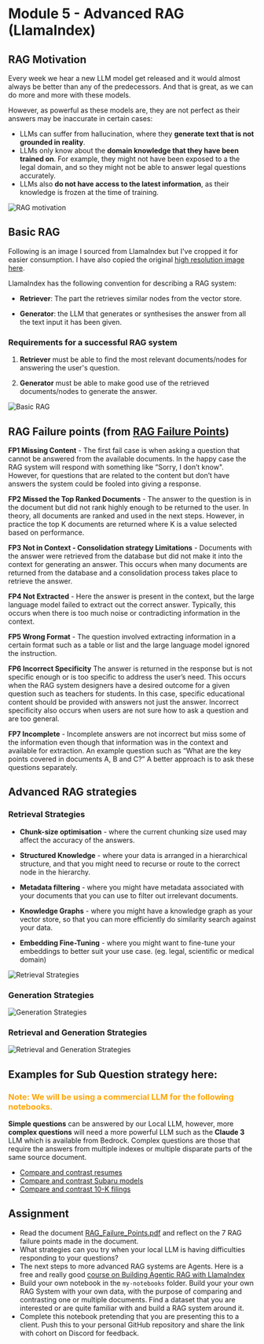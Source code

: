 # Module 5 - Advanced RAG (LlamaIndex)

## RAG Motivation

Every week we hear a new LLM model get released and it would almost always be better than any of the predecessors. And that is great, as we can do more and more with these models.

However, as powerful as these models are, they are not perfect as their answers may be inaccurate in certain cases:

- LLMs can suffer from hallucination, where they **generate text that is not grounded in reality**.
- LLMs only know about the **domain knowledge that they have been trained on**. For example, they might not have been exposed to a the legal domain, and so they might not be able to answer legal questions accurately.
- LLMs also **do not have access to the latest information**, as their knowledge is frozen at the time of training.

![RAG motivation](./images/1-rag-motivation.png)

## Basic RAG

Following is an image I sourced from LlamaIndex but I've cropped it for easier consumption. I have also copied the original [high resolution image here](./images/rag-cheat-sheet-final.svg).

LlamaIndex has the following convention for describing a RAG system:

- **Retriever**: The part the retrieves similar nodes from the vector store.

- **Generator**: the LLM that generates or synthesises the answer from all the text input it has been given.

### Requirements for a successful RAG system

1. **Retriever** must be able to find the most relevant documents/nodes for answering the user's question.

1. **Generator** must be able to make good use of the retrieved documents/nodes to generate the answer.

![Basic RAG](./images/2-basic-rag-llamaindex.png)

## RAG Failure points (from [RAG Failure Points](../module-4/data/RAG_Failure_Points.pdf))

**FP1 Missing Content** - The first fail case is when asking a question that cannot be answered from the available documents. In the happy case the RAG system will respond with something like “Sorry, I don’t know". However, for questions that are related to the content but don’t have answers the system could be fooled into giving a response.

**FP2 Missed the Top Ranked Documents** - The answer to the question is in the document but did not rank highly enough to be returned to the user. In theory, all documents are ranked and used in the next steps. However, in practice the top K documents are returned where K is a value selected based on performance.

**FP3 Not in Context - Consolidation strategy Limitations** - Documents with the answer were retrieved from the database but did not make it into the context for generating an answer. This occurs when many documents are returned from the database and a consolidation process takes place to retrieve the answer.

**FP4 Not Extracted** -  Here the answer is present in the context, but the large language model failed to extract out the correct answer. Typically, this occurs when there is too much noise or contradicting information in the context.

**FP5 Wrong Format** - The question involved extracting information in a certain format such as a table or list and the large language model ignored the instruction.

**FP6 Incorrect Specificity** The answer is returned in the response but is not specific enough or is too specific to address the user’s need. This occurs when the RAG system designers have a desired outcome for a given question such as teachers for students. In this case, specific educational content should be provided with answers not just the answer. Incorrect specificity also occurs when users are not sure how to ask a question and are too general.

**FP7 Incomplete** - Incomplete answers are not incorrect but miss some of the information even though that information was in the context and available for extraction. An example question such as “What are the key points covered in documents A, B and C?” A better approach is to ask these questions separately.

## Advanced RAG strategies

### Retrieval Strategies

- **Chunk-size optimisation** - where the current chunking size used may affect the accuracy of the answers. 

- **Structured Knowledge** - where your data is arranged in a hierarchical structure, and that you might need to recurse or route to the correct node in the hierarchy. 

- **Metadata filtering** - where you might have metadata associated with your documents that you can use to filter out irrelevant documents.

- **Knowledge Graphs** - where you might have a knowledge graph as your vector store, so that you can more efficiently do similarity search against your data.

- **Embedding Fine-Tuning** - where you might want to fine-tune your embeddings to better suit your use case. (eg. legal, scientific or medical domain)

![Retrieval Strategies](./images/3-advanced-retrieval.png)

### Generation Strategies

![Generation Strategies](./images/4-advanced-generation.png)

### Retrieval and Generation Strategies

![Retrieval and Generation Strategies](./images/5-advanced-both.png)

## Examples for Sub Question strategy here:

### <span style="color:orange">Note: We will be using a commercial LLM for the following notebooks.</span>

**Simple questions** can be answered by our Local LLM, however, more **complex questions** will need a more powerful LLM such as the **Claude 3** LLM which is available from Bedrock. Complex questions are those that require the answers from multiple indexes or multiple disparate parts of the same source document.

- [Compare and contrast resumes](./1-advanced-rag-resumes.ipynb)
- [Compare and contrast Subaru models](./2-advanced-rag-subaru.ipynb)
- [Compare and contrast 10-K filings](./3-advanced-rag-10-k-analysis-.ipynb) 

## Assignment
- Read the document [RAG_Failure_Points.pdf](../module-4/data/RAG_Failure_Points.pdf) and reflect on the 7 RAG failure points made in the document.
- What strategies can you try when your local LLM is having difficulties responding to your questions?
- The next steps to more advanced RAG systems are Agents. Here is a free and really good [course on Building Agentic RAG with LlamaIndex](https://www.deeplearning.ai/short-courses/building-agentic-rag-with-llamaindex/)
- Build your own notebook in the `my-notebooks` folder. Build your your own RAG System with your own data, with the purpose of comparing and contrasting one or multiple documents. Find a dataset that you are interested or are quite familiar with and build a RAG system around it.
- Complete this notebook pretending that you are presenting this to a client. Push this to your personal GitHub repository and share the link with cohort on Discord for feedback.

